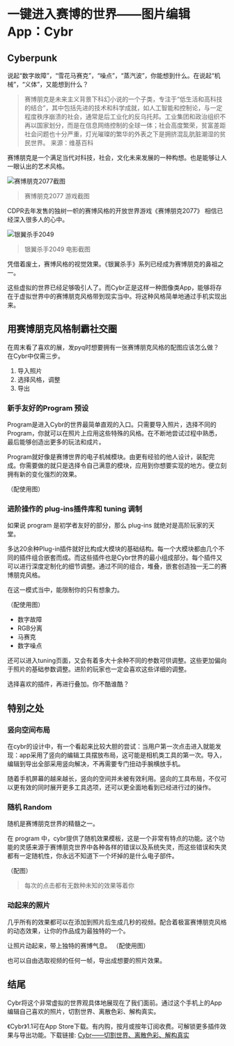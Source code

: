 # 一键进入赛博的世界——图片编辑App：Cybr

## Cyberpunk
说起“数字故障”，“雪花马赛克”，“噪点”，“蒸汽波”，你能想到什么。在说起“机械”，“义体”，又能想到什么？

> 赛博朋克是未来主义背景下科幻小说的一个子类，专注于“低生活和高科技的结合”，其中包括先进的技术和科学成就，如人工智能和控制论，与一定程度秩序崩溃的社会，通常是后工业化的反乌托邦。工业集团和政治组织不再以国家划分，而是在信息网络控制的全球一体；社会高度繁荣，贫富差距社会问题也十分严重，灯光璀璨的繁华的外表之下是拥挤混乱肮脏潮湿的贫民世界。
> 来源：维基百科

赛博朋克是一个满足当代对科技，社会，文化未来发展的一种构想。也是能够让人一眼认出的艺术风格。



![赛博朋克2077截图](https://tse1-mm.cn.bing.net/th/id/OIP-C.UxLirOpPnZXj1CadN1HWRwHaEK?pid=ImgDet&rs=1)
> 赛博朋克2077 游戏截图

CDPR去年发售的独树一帜的赛博风格的开放世界游戏《赛博朋克2077》 相信已经深入很多人的心中。

![银翼杀手2049](https://tse1-mm.cn.bing.net/th/id/OIP-C.UafAlPdID_uFgQKsJXEuOwHaDG?pid=ImgDet&rs=1)
> 银翼杀手2049 电影截图

凭借着废土，赛博风格的视觉效果。《银翼杀手》系列已经成为赛博朋克的鼻祖之一。


这些虚拟的世界已经足够吸引人了。而Cybr正是这样一种图像类App，能够将存在于虚拟世界中的赛博朋克风格带到现实当中。将这种风格简单地通过手机实现出来。


## 用赛博朋克风格制霸社交圈
在周末看了喜欢的展，发pyq时想要拥有一张赛博朋克风格的配图应该怎么做？
在Cybr中仅需三步。

1. 导入照片
2. 选择风格，调整
3. 导出


### 新手友好的Program 预设
Program是进入Cybr的世界最简单直观的入口。只需要导入照片，选择不同的Program，你就可以在照片上应用这些特殊的风格。在不断地尝试过程中熟悉，最后能够创造出更多的玩法和成片。

Program就好像是赛博世界的电子机械模块。由更有经验的他人设计，装配完成。你需要做的就只是选择令自己满意的模块，应用到你想要实现的地方。便立刻拥有新的变化强烈的效果。

（配使用图）

### 进阶操作的 plug-ins插件库和 tuning 调制
如果说 program 是初学者友好的部分，那么 plug-ins 就绝对是高阶玩家的天堂。

多达20余种Plug-in插件就好比构成大模块的基础结构。每一个大模块都由几个不同的插件组合嵌套而成。而这些插件也是Cybr世界的最小组成部分。每个插件又可以进行深度定制化的细节调整。通过不同的组合，堆叠，嵌套创造独一无二的赛博朋克风格。

在这一模式当中，能限制你的只有想象力。

（配使用图）

- 数字故障
- RGB分离
- 马赛克
- 数字噪点

还可以进入tuning页面，又会有着多大十余种不同的参数可供调整。这些更加偏向于照片的基础参数调整。进阶的玩家也一定会喜欢这些详细的调整。

 
选择喜欢的插件，再进行叠加。你不酷谁酷？


## 特别之处
### 竖向空间布局
在cybr的设计中，有一个看起来比较大胆的尝试：当用户第一次点击进入就能发现：app采用了竖向的编辑工具摆放布局，这可能是相机类工具的第一次。导入，编辑到导出全部采用竖向解决，不再需要专门扭动手腕横放手机。

随着手机屏幕的越来越长，竖向的空间并未被有效利用。竖向的工具布局，不仅可以更有效的同时展开更多工具选项，还可以更全面地看到已经进行过的操作。


### 随机 Random
随机是赛博朋克世界的精髓之一。

在 program 中，cybr提供了随机效果模板，这是一个非常有特点的功能。这个功能的灵感来源于赛博朋克世界中各种各样的错误以及系统失灵，而这些错误和失灵都有一定随机性，你永远不知道下一个坏掉的是什么电子部件。

（配图）
> 每次的点击都有无数种未知的效果等着你


### 动起来的照片
几乎所有的效果都可以在添加到照片后生成几秒的视频。配合着极富赛博朋克风格的动态效果，让你的作品成为最独特的一个。

让照片动起来，带上独特的赛博气息。
（配使用图）

也可以自由选取视频的任何一帧，导出成想要的照片效果。



## 结尾
Cybr将这个非常虚拟的世界观具体地展现在了我们面前。通过这个手机上的App编辑自己喜欢的照片，切割世界、离散色彩、解构真实。

《Cybr》1.1可在App Store下载。有内购，按月或按年订阅收费。可解锁更多插件效果与导出功能。下载链接: [Cybr——切割世界、离散色彩、解构真实](https://apps.apple.com/cn/app/cybr-cyber-your-world/id1558319500?l=en)
